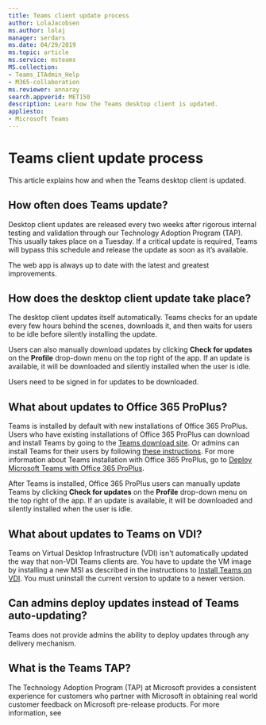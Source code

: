 ```yaml
---
title: Teams client update process
author: LolaJacobsen
ms.author: lolaj
manager: serdars
ms.date: 04/29/2019
ms.topic: article
ms.service: msteams
MS.collection: 
- Teams_ITAdmin_Help
- M365-collaboration
ms.reviewer: annaray
search.appverid: MET150
description: Learn how the Teams desktop client is updated.
appliesto: 
- Microsoft Teams
---
```


# Teams client update process

This article explains how and when the Teams desktop client is updated.

## How often does Teams update?

Desktop client updates are released every two weeks after rigorous internal testing and validation through our Technology Adoption Program (TAP). This usually takes place on a Tuesday. If a critical update is required, Teams will bypass this schedule and release the update as soon as it’s available.

The web app is always up to date with the latest and greatest improvements.

## How does the desktop client update take place?

The desktop client updates itself automatically. Teams checks for an update every few hours behind the scenes, downloads it, and then waits for users to be idle before silently installing the update.

Users can also manually download updates by clicking **Check for updates** on the **Profile** drop-down menu on the top right of the app. If an update is available, it will be downloaded and silently installed when the user is idle.

Users need to be signed in for updates to be downloaded.

## What about updates to Office 365 ProPlus?

Teams is installed by default with new installations of Office 365 ProPlus. Users who have existing installations of Office 365 ProPlus can download and install Teams by going to the [Teams download site](https://teams.microsoft.com/downloads). Or admins can install Teams for their users by following [these instructions](https://docs.microsoft.com/MicrosoftTeams/msi-deployment). For more information about Teams installation with Office 365 ProPlus, go to [Deploy Microsoft Teams with Office 365 ProPlus](https://docs.microsoft.com/DeployOffice/teams-install).

After Teams is installed, Office 365 ProPlus users can manually update Teams by clicking **Check for updates** on the **Profile** drop-down menu on the top right of the app. If an update is available, it will be downloaded and silently installed when the user is idle.

## What about updates to Teams on VDI?

Teams on Virtual Desktop Infrastructure (VDI) isn't automatically updated the way that non-VDI Teams clients are. You have to update the VM image by installing a new MSI as described in the instructions to [Install Teams on VDI](https://docs.microsoft.com/microsoftteams/teams-for-vdi#install-teams-on-vdi). You must uninstall the current version to update to a newer version.

## Can admins deploy updates instead of Teams auto-updating?

Teams does not provide admins the ability to deploy updates through any delivery mechanism.

## What is the Teams TAP?

The Technology Adoption Program (TAP) at Microsoft provides a consistent experience for customers who partner with Microsoft in obtaining real world customer feedback on Microsoft pre-release products. For more information, see